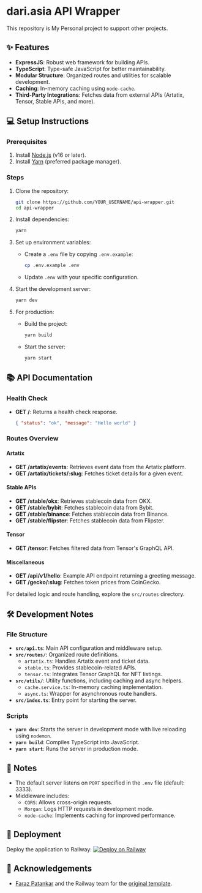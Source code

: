 
# dari.asia API Wrapper

This repository is My Personal project to support other projects.

## ✨ Features

- **ExpressJS**: Robust web framework for building APIs.
- **TypeScript**: Type-safe JavaScript for better maintainability.
- **Modular Structure**: Organized routes and utilities for scalable development.
- **Caching**: In-memory caching using `node-cache`.
- **Third-Party Integrations**: Fetches data from external APIs (Artatix, Tensor, Stable APIs, and more).

## 💻 Setup Instructions

### Prerequisites

1. Install [Node.js](https://nodejs.org/) (v16 or later).
2. Install [Yarn](https://yarnpkg.com/) (preferred package manager).

### Steps

1. Clone the repository:
   ```bash
   git clone https://github.com/YOUR_USERNAME/api-wrapper.git
   cd api-wrapper
   ```

2. Install dependencies:
   ```bash
   yarn
   ```

3. Set up environment variables:
   - Create a `.env` file by copying `.env.example`:
     ```bash
     cp .env.example .env
     ```
   - Update `.env` with your specific configuration.

4. Start the development server:
   ```bash
   yarn dev
   ```

5. For production:
   - Build the project:
     ```bash
     yarn build
     ```
   - Start the server:
     ```bash
     yarn start
     ```

## 📚 API Documentation

### Health Check
- **GET /**: Returns a health check response.
  ```json
  { "status": "ok", "message": "Hello world" }
  ```

### Routes Overview

#### Artatix
- **GET /artatix/events**: Retrieves event data from the Artatix platform.
- **GET /artatix/tickets/:slug**: Fetches ticket details for a given event.

#### Stable APIs
- **GET /stable/okx**: Retrieves stablecoin data from OKX.
- **GET /stable/bybit**: Fetches stablecoin data from Bybit.
- **GET /stable/binance**: Fetches stablecoin data from Binance.
- **GET /stable/flipster**: Fetches stablecoin data from Flipster.

#### Tensor
- **GET /tensor**: Fetches filtered data from Tensor's GraphQL API.

#### Miscellaneous
- **GET /api/v1/hello**: Example API endpoint returning a greeting message.
- **GET /gecko/:slug**: Fetches token prices from CoinGecko.

For detailed logic and route handling, explore the `src/routes` directory.

## 🛠️ Development Notes

### File Structure

- **`src/api.ts`**: Main API configuration and middleware setup.
- **`src/routes/`**: Organized route definitions.
  - `artatix.ts`: Handles Artatix event and ticket data.
  - `stable.ts`: Provides stablecoin-related APIs.
  - `tensor.ts`: Integrates Tensor GraphQL for NFT listings.
- **`src/utils/`**: Utility functions, including caching and async helpers.
  - `cache.service.ts`: In-memory caching implementation.
  - `async.ts`: Wrapper for asynchronous route handlers.
- **`src/index.ts`**: Entry point for starting the server.

### Scripts
- **`yarn dev`**: Starts the server in development mode with live reloading using `nodemon`.
- **`yarn build`**: Compiles TypeScript into JavaScript.
- **`yarn start`**: Runs the server in production mode.

## 📝 Notes

- The default server listens on `PORT` specified in the `.env` file (default: 3333).
- Middleware includes:
  - `CORS`: Allows cross-origin requests.
  - `Morgan`: Logs HTTP requests in development mode.
  - `node-cache`: Implements caching for improved performance.

## 🚀 Deployment

Deploy the application to Railway:
[![Deploy on Railway](https://railway.app/button.svg)](https://railway.app/template/n_2mnn?referralCode=matt)

## 👏 Acknowledgements

- [Faraz Patankar](https://github.com/FarazPatankar) and the Railway team for the [original template](https://github.com/railwayapp-templates/expressjs).
